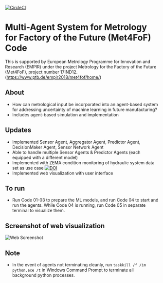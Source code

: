 [![CircleCI](https://circleci.com/gh/bangxiangyong/agentMet4FoF.svg?style=svg)](https://circleci.com/gh/bangxiangyong/agentMet4FoF)

# Multi-Agent System for Metrology for Factory of the Future (Met4FoF) Code
This is supported by European Metrology Programme for Innovation and Research (EMPIR) under the project Metrology for the Factory of the Future (Met4FoF), project number 17IND12. (https://www.ptb.de/empir2018/met4fof/home/)

About
---
 - How can metrological input be incorporated into an agent-based system for addressing uncertainty of machine learning in future manufacturing?
 - Includes agent-based simulation and implementation

 
Updates
---
 - Implemented Sensor Agent, Aggregator Agent, Predictor Agent, DecisionMaker Agent, Sensor Network Agent
 - Able to handle multiple Sensor Agents & Predictor Agents (each equipped with a different model)
 - Implemented with ZEMA condition monitoring of hydraulic system data set as use case [![DOI](https://zenodo.org/badge/DOI/10.5281/zenodo.1323611.svg)](https://doi.org/10.5281/zenodo.1323611)
 - Implemented web visualization with user interface


To run
---
 - Run Code 01-03 to prepare the ML models, and run Code 04 to start and run the agents. While Code 04 is running, run Code 05 in separate terminal to visualize them.


## Screenshot of web visualization
![Web Screenshot](https://github.com/bangxiangyong/agentMet4FoF/blob/master/screenshot_met4fof.png)

Note
---
 - In the event of agents not terminating cleanly, run ```taskkill /f /im python.exe /t``` in Windows Command Prompt to terminate all background python processes.
